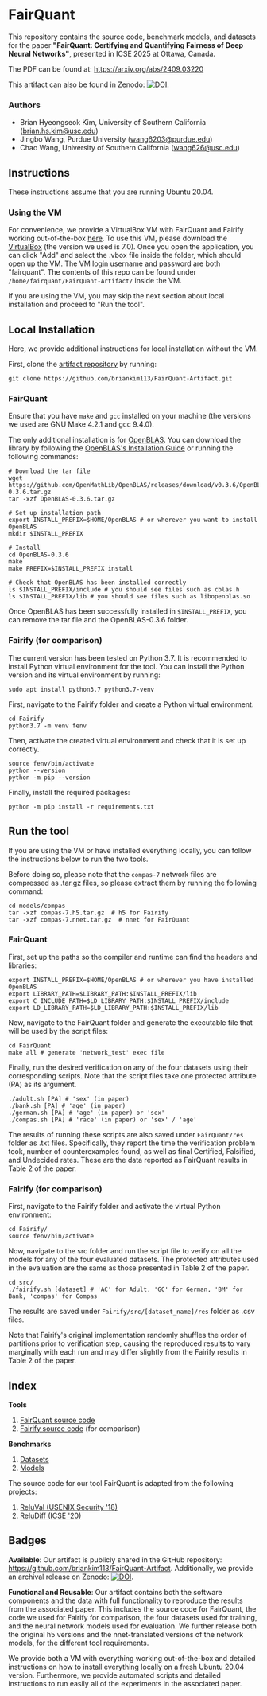 # FairQuant

This repository contains the source code, benchmark models, and datasets for the paper
**"FairQuant: Certifying and Quantifying Fairness of Deep Neural Networks"**, presented in ICSE 2025 at Ottawa, Canada.

The PDF can be found at: https://arxiv.org/abs/2409.03220

This artifact can also be found in Zenodo: [![DOI](https://zenodo.org/badge/DOI/10.5281/zenodo.14629828.svg)](https://doi.org/10.5281/zenodo.14629828).


### Authors
* Brian Hyeongseok Kim, University of Southern California (brian.hs.kim@usc.edu)
* Jingbo Wang, Purdue University (wang6203@purdue.edu)
* Chao Wang, University of Southern California (wang626@usc.edu)


## Instructions
These instructions assume that you are running Ubuntu 20.04.

### Using the VM
For convenience, we provide a VirtualBox VM with FairQuant and Fairify working out-of-the-box [here](https://drive.google.com/file/d/1Qn2rx5Tzp5s7lIwhZ5sRSybgMXtiqSBK/view?usp=sharing).
To use this VM, please download the [VirtualBox](https://www.virtualbox.org/) (the version we used is 7.0).
Once you open the application, you can click "Add" and select the .vbox file inside the folder, which should open up the VM. The VM login username and password are both "fairquant".
The contents of this repo can be found under `/home/fairquant/FairQuant-Artifact/` inside the VM.

If you are using the VM, you may skip the next section about local installation and proceed to "Run the tool".



## Local Installation

Here, we provide additional instructions for local installation without the VM.

First, clone the [artifact repository](https://github.com/briankim113/FairQuant-Artifact) by running:
```
git clone https://github.com/briankim113/FairQuant-Artifact.git
```

### FairQuant

Ensure that you have `make` and `gcc` installed on your machine (the versions we used are GNU Make 4.2.1 and gcc 9.4.0).

The only additional installation is for [OpenBLAS](http://www.openblas.net).
You can download the library by following the [OpenBLAS's Installation Guide](https://github.com/OpenMathLib/OpenBLAS/wiki/Installation-Guide) or running the following commands:

```shell
# Download the tar file
wget https://github.com/OpenMathLib/OpenBLAS/releases/download/v0.3.6/OpenBLAS-0.3.6.tar.gz
tar -xzf OpenBLAS-0.3.6.tar.gz

# Set up installation path
export INSTALL_PREFIX=$HOME/OpenBLAS # or wherever you want to install OpenBLAS
mkdir $INSTALL_PREFIX

# Install
cd OpenBLAS-0.3.6
make
make PREFIX=$INSTALL_PREFIX install

# Check that OpenBLAS has been installed correctly
ls $INSTALL_PREFIX/include # you should see files such as cblas.h
ls $INSTALL_PREFIX/lib # you should see files such as libopenblas.so
```

Once OpenBLAS has been successfully installed in `$INSTALL_PREFIX`, you can remove the tar file and the OpenBLAS-0.3.6 folder.


### Fairify (for comparison)

The current version has been tested on Python 3.7.
It is recommended to install Python virtual environment for the tool.
You can install the Python version and its virtual environment by running:
```shell
sudo apt install python3.7 python3.7-venv
```

First, navigate to the Fairify folder and create a Python virtual environment.

```shell
cd Fairify
python3.7 -m venv fenv
```

Then, activate the created virtual environment and check that it is set up correctly.

```shell
source fenv/bin/activate
python --version
python -m pip --version
```

Finally, install the required packages:

```shell
python -m pip install -r requirements.txt
```


## Run the tool
If you are using the VM or have installed everything locally, you can follow the instructions below to run the two tools.

Before doing so, please note that the `compas-7` network files are compressed as .tar.gz files, so please extract them by running the following command:
```shell
cd models/compas
tar -xzf compas-7.h5.tar.gz  # h5 for Fairify
tar -xzf compas-7.nnet.tar.gz  # nnet for FairQuant 
```


### FairQuant
First, set up the paths so the compiler and runtime can find the headers and libraries:

```shell
export INSTALL_PREFIX=$HOME/OpenBLAS # or wherever you have installed OpenBLAS
export LIBRARY_PATH=$LIBRARY_PATH:$INSTALL_PREFIX/lib
export C_INCLUDE_PATH=$LD_LIBRARY_PATH:$INSTALL_PREFIX/include
export LD_LIBRARY_PATH=$LD_LIBRARY_PATH:$INSTALL_PREFIX/lib
```

Now, navigate to the FairQuant folder and generate the executable file that will be used by the script files:

```shell
cd FairQuant
make all # generate 'network_test' exec file
```

Finally, run the desired verification on any of the four datasets using their corresponding scripts. Note that the script files take one protected attribute (PA) as its argument.
```shell
./adult.sh [PA] # 'sex' (in paper)
./bank.sh [PA] # 'age' (in paper)
./german.sh [PA] # 'age' (in paper) or 'sex'
./compas.sh [PA] # 'race' (in paper) or 'sex' / 'age'
```
The results of running these scripts are also saved under `FairQuant/res` folder as .txt files.
Specifically, they report the time the verification problem took, number of counterexamples found, as well as final Certified, Falsified, and Undecided rates.
These are the data reported as FairQuant results in Table 2 of the paper.


### Fairify (for comparison)
First, navigate to the Fairify folder and activate the virtual Python environment: 
```shell
cd Fairify/
source fenv/bin/activate
```

Now, navigate to the src folder and run the script file to verify on all the models for any of the four evaluated datasets. The protected attributes used in the evaluation are the same as those presented in Table 2 of the paper.
```shell
cd src/
./fairify.sh [dataset] # 'AC' for Adult, 'GC' for German, 'BM' for Bank, 'compas' for Compas
```

The results are saved under `Fairify/src/[dataset_name]/res` folder as .csv files.

Note that Fairify's original implementation randomly shuffles the order of partitions prior to verification step, causing the reproduced results to vary marginally with each run and may differ slightly from the Fairify results in Table 2 of the paper.  


## Index

**Tools**
1. [FairQuant source code](./FairQuant/)
2. [Fairify source code](./Fairify/) (for comparison)

**Benchmarks**
1. [Datasets](./data)
2. [Models](./models)

The source code for our tool FairQuant is adapted from the following projects:
1. [ReluVal (USENIX Security '18)](https://github.com/tcwangshiqi-columbia/ReluVal)
2. [ReluDiff (ICSE '20)](https://github.com/pauls658/ReluDiff-ICSE2020-Artifact)



## Badges

**Available**:
Our artifact is publicly shared in the GitHub repository: https://github.com/briankim113/FairQuant-Artifact. 
Additionally, we provide an archival release on Zenodo: [![DOI](https://zenodo.org/badge/DOI/10.5281/zenodo.14629828.svg)](https://doi.org/10.5281/zenodo.14629828).

**Functional and Reusable**:
Our artifact contains both the software components and the data with full functionality to reproduce the results from the associated paper. This includes the source code for FairQuant, the code we used for Fairify for comparison, the four datasets used for training, and the neural network models used for evaluation. We further release both the original h5 versions and the nnet-translated versions of the network models, for the different tool requirements.

We provide both a VM with everything working out-of-the-box and detailed instructions on how to install everything locally on a fresh Ubuntu 20.04 version.
Furthermore, we provide automated scripts and detailed instructions to run easily all of the experiments in the associated paper.
